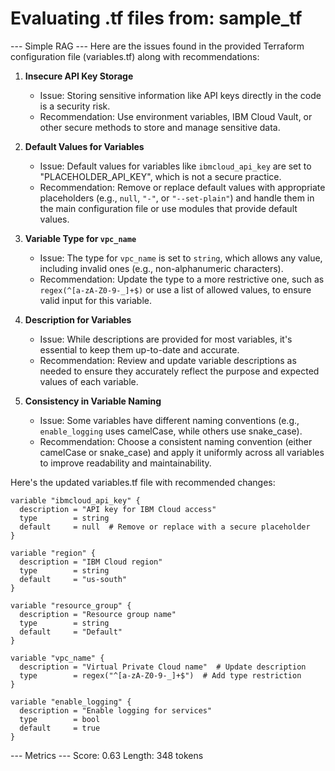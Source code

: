 Evaluating .tf files from: sample_tf
============================================================

--- Simple RAG ---
Here are the issues found in the provided Terraform configuration file (variables.tf) along with recommendations:

1. **Insecure API Key Storage**
   - Issue: Storing sensitive information like API keys directly in the code is a security risk.
   - Recommendation: Use environment variables, IBM Cloud Vault, or other secure methods to store and manage sensitive data.

2. **Default Values for Variables**
   - Issue: Default values for variables like `ibmcloud_api_key` are set to "PLACEHOLDER\_API\_KEY", which is not a secure practice.
   - Recommendation: Remove or replace default values with appropriate placeholders (e.g., `null`, `"-"`, or `"--set-plain"`) and handle them in the main configuration file or use modules that provide default values.

3. **Variable Type for `vpc_name`**
   - Issue: The type for `vpc_name` is set to `string`, which allows any value, including invalid ones (e.g., non-alphanumeric characters).
   - Recommendation: Update the type to a more restrictive one, such as `regex(^[a-zA-Z0-9-_]+$)` or use a list of allowed values, to ensure valid input for this variable.

4. **Description for Variables**
   - Issue: While descriptions are provided for most variables, it's essential to keep them up-to-date and accurate.
   - Recommendation: Review and update variable descriptions as needed to ensure they accurately reflect the purpose and expected values of each variable.

5. **Consistency in Variable Naming**
   - Issue: Some variables have different naming conventions (e.g., `enable_logging` uses camelCase, while others use snake\_case).
   - Recommendation: Choose a consistent naming convention (either camelCase or snake\_case) and apply it uniformly across all variables to improve readability and maintainability.

Here's the updated variables.tf file with recommended changes:

```hcl
variable "ibmcloud_api_key" {
  description = "API key for IBM Cloud access"
  type        = string
  default     = null  # Remove or replace with a secure placeholder
}

variable "region" {
  description = "IBM Cloud region"
  type        = string
  default     = "us-south"
}

variable "resource_group" {
  description = "Resource group name"
  type        = string
  default     = "Default"
}

variable "vpc_name" {
  description = "Virtual Private Cloud name"  # Update description
  type        = regex("^[a-zA-Z0-9-_]+$")  # Add type restriction
}

variable "enable_logging" {
  description = "Enable logging for services"
  type        = bool
  default     = true
}
```

--- Metrics ---
Score: 0.63
Length: 348 tokens